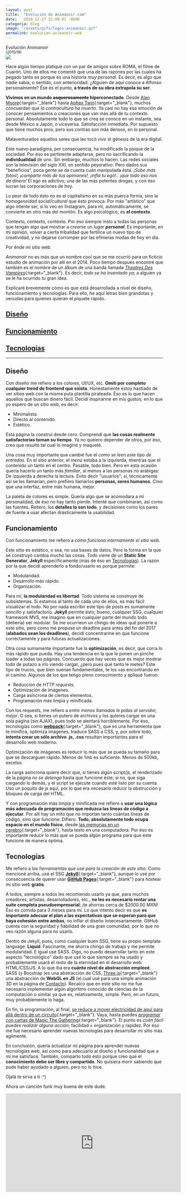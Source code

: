 ```yaml
---
layout: post
title:  "Evolución de Animanoir.com"
date:   2018-12-27 12:00:01 -0600
categoria: blog
image: "/assets/gifs/logos-animanoir.gif"
permalink: evolucion-animanoir-web
---
```

<div class="pb-3">
<div class="display-4 fuente-josefin font-weight-bold color-post-titulo">Evolución <i>Animanoir</i></div>
<small class="text-dark">(2015/18)</small>
</div>

<div class="pb-4">
<img class="img-fluid" src="/assets/posts/evolanim/evolanim-img1.jpg">
</div>

<div class="pt-1 fuente-opensans color-lectura posts" markdown="1">

<span class="h3">H</span>ace algún tiempo platiqué con un par de amigos sobre ROMA, el filme de Cuarón. Uno de ellos me comentó que una de las razones por las cuales ha pegado tanto es porque es una historia *muy personal*. Es decir, es algo que *nadie* sabía, o sentido, con anterioridad. ¿Alguien de aquí conoce a Alfonso personalmente? Ése es el punto, **a través de su obra extrapola su ser**.

**Vivimos en un mundo ~~asquerosamente~~ hiperconectado**. Desde [Alan Moore](https://www.goodreads.com/questions/572410-hi-alan-you-ve-said-correctly-so-far-as){:target="_blank"} hasta [Aphex Twin](https://pitchfork.com/features/cover-story/reader/aphex-twin/#music-from-another-planet){:target="_blank"}, muchos concuerdan que *la contracultura ha muerto*. Ya casi no hay esa emoción de conocer pensamientos o creaciones que van más allá de tu contexto personal. Absolutamente todo lo que se crea se conoce en un instante, sea desde México a Japón, o viceversa. Satisfacción inmediata. Por supuesto que tiene muchos pros, pero sus contras son más densos, en lo personal. 

<span id="palabra-1">Malaventurados</span> aquellos seres que les tocó vivir el génesis de la era digital.

Este nuevo paradigma, por consecuencia, ha modificado la psique de la sociedad. Por éso es pertinente adaptarse, pero no sacrificando la **individualidad** de uno. Sin embargo, muchos lo hacen. Las redes sociales son la televisión del siglo XXI, en sentido peyorativo. Pero dados sus "beneficios", poca gente se da cuenta cuán manipulada ésta. *¡Sube más fotos!, ¡comparte más de tus opiniones!, ¡infla tu ego!.. ¡que todo éso nos da dinero!* El ego es adictivo; una de las más potentes drogas, y con éso lucran las corporaciones de hoy.

Lo peor de todo ésto no es el capitalismo en su más puerca forma, sino la *homogeneidad social/cultural* que ésto provoca. Por más "artístico" que algo intente ser, si lo veo en Instagram, para mí, automáticamente, se convierte en otro más del montón. Es algo psicológico; es **el contexto**.

Contexto, contexto, contexto. Por éso siempre insto a todas las personas que tengan algo que mostrar a *crearse un lugar **personal***. Es importante, en mi opinión, volver a cierta tribalidad que fertilice un nuevo tipo de creatividad, y no dejarse corromper por las efímeras modas de hoy en día.

Por énde mi sitio web.

*Animanoir* no es más que un nombre cool que se me ocurrió para un ficticio estudio de animación por allí en el 2014. Poco tiempo después encontré que también es el nombre de un álbum de una banda llamada [_Theatres Des Vampires_](https://www.discogs.com/es/Theatres-Des-Vampires-Anima-Noir/master/445069){:target="_blank"}. Es decir, _todo se ha inventado ya_; a alguien ya se le ha ocurrido _tu_ gran idea. 

Explicaré brevemente cómo es que está desarrollada a nivel de diseño, funcionamiento y tecnologías. Para ello, he aquí letras bien grandotas y venudas para quienes quieran el piquete rápido.

<h2><a href="#diseño">Diseño</a></h2>
<h2><a href="#funcion">Funcionamiento</a></h2>
<h2><a href="#tecnos">Tecnologías</a></h2>

<hr>

<div id="diseño" markdown="1">
<h2>Diseño</h2>

Con diseño me refiero a los colores, UI/UX, etc. **Omití por completo cualquier trend de frontend que exista**. Honestamente estoy hastiado de ver sitios web con la misma puta plantilla pirateada. Éso es lo que hacen aquellos que buscan dinero fácil. Decidí inspirarme en mis gustos, en lo que yo espero de un sitio web, es decir:

- Minimalista.
- Directo al contenido.
- Estético.

Esta página la construí desde cero. Comprendí que **las cosas realmente satisfactorias toman su tiempo**. Ya no queiero depender de otros, por éso, creo que resultó tal cual lo imaginé y maqueté.

Una cosa muy importante que cambié fue el *cómo se leen este tipo de entradas*. En el sitio anterior, el *menú* estaba a la izquierda, mientras que el contenido un tanto en el centro. Pasable, todo bien. Pero en esta ocasión quería hacerlo un tanto más *familiar*, al menos a las personas no arábigas: De izquierda a derecha la lectura. Evito decir "usuarios"; sí, técnicamente así se les llamarían, pero prefiero llamarlos **personas, seres humanos**. Creo que una interfaz, entre más humana, mejor.

La paleta de colores es simple. Quería algo que se acomodara a mi personalidad, de éso no hay tanto pierde. Intenté que combinaran, así como las fuentes. Reitero, los **detalles lo son todo**, y decisiones como los pares de fuente a usar afectan drásticamente la usabilidad.

</div>

<div id="funcion" markdown="1">
<h2>Funcionamiento</h2>

Con funcionamiento me refiero a *cómo funciona internamente el sitio web*. 

Este sitio es estático, o sea, no usa bases de datos. Pero la forma en la que se construyó cambia mucho las cosas. Todo viene de un **Static Site Generator**, **Jekyll** específicamente (más de éso en <span><a href="#tecnos">Tecnologías</a></span>). La razón por la que decidí aprenderlo a fondo/usarlo es porque permite:

- Modularidad.
- Desarrollo más rápido.
- Organización.

Para mí, **la modularidad es libertad**. Todo sistema se construye de subsistemas. Si estamos al tanto de cada uno de ellos, es más fácil visualizar el todo. No por nada escribir este tipo de posts es sumamente sencillo y satisfactorio. **Jekyll** permite ésto; bueno, cualquier SSG, cualquier framework MVS, me imagino que en cualquier parte del mundo todo (debería) ser modular. Se me ocurrieon un chingo de ideas qué ponerle a este sitio, pero como me propuse un deadline para antes del fin del 2017 (**alabados sean los deadlines**), decidí concentrarme en que funcione correctamente y para futuras actualizaciones.

Otra cosa sumamente importante fue la **optimización**, es decir, que corra lo más rápido que pueda. Hay una tendencia en la que le ponen un pinche loader a todas las páginas. Concuerdo que hay veces que es mejor mostrar todo de putazo a irlo viendo cargar, ¿pero pues qué tanto le metes? Este tipo de trucos, que bien suenan fundamentales, te los vas encontrando en el camino. Algunos de los que tengo pleno conocimiento y apliqué fueron:

- Reducción de *HTTP requests*.
- Optimización de imágenes.
- Carga asíncrona de ciertos elementos.
- Programación más limpia y minificada.

Con los requests, me refiero a *entre menos llamadas le pidas al servidor, mejor*. O sea, si tienes un putero de archivos y los quieres cargar en una sola página (sin AJAX), pues todo se alentará horriblemente. Por éso, tecnologías como [**webpack**](https://webpack.js.org/){:target="_blank"}, que es una herramienta que te minifica, optimiza imágenes, traduce SASS a CSS, y, por sobre todo, **intenta crear un sólo archivo .js, .css** resultan importantes para el desarrollo web moderno.

Optimización de imágenes es reducir lo más que se pueda su tamaño para que se descarguen rápido. Menos de 1mb es suficiente. Menos de 500kb, excelso.

La carga asíncrona quiere decir que, si tienes algún script/js, el renderizado de la página *no se detenga* hasta que funcione éste; si no, que siga cargando lo demás, y el script se ejecute cuando esté listo por su cuenta. Uso un poquito de js aquí, por lo que era necesario reducir la obstrucción y bloqueo de carga del HTML.

Y con programación más limpia y minificada me refiero a **usar una lógica más adecuada de programación que reduzca las líneas de código a ejecutar**. Por allí hay un mito que no importan tanto cuántas líneas de código, sino que funcione. Difiero. **Todo, absolutamente todo ocupa espacio en el mundo físico**, desde [las memorias en un cerebro](http://www.human-memory.net/processes_storage.html){:target="_blank"}, hasta texto en una computadora. Por éso es importante reducir lo más que se pueda algún programa para que éste funcione de manera óptima.

</div>

<div id="tecnos" markdown="1">
<h2>Tecnologías</h2>

Me refiero a *las herramientas que usé para la creación de este sitio*. Como mencioné arriba, usé el SSG [**Jekyll**](https://jekyllrb.com/){:target="_blank"}, aunque lo usé por consecuencia de querer usar [**GitHub Pages**](https://pages.github.com/){:target="_blank"} para hostear mi sitio web <b>gratis</b>.

A todos, siempre a todos les recomiendo usarlo ya que, para muchos creadores, artistas, desarrolladores, etc., **no les es necesario rentar una suite completa pseudoempresarial**; ¡te ahorras cerca de $2000.00 MXN! Éso es comida para 3 meses para mí. Lo que intento decir es que **es importante adecuar el plan a las expectativas que se esperan para que haya cohesión entre ambas**, no inflar el diseño innecesariamente. GitHub cuenta con la seguridad y fiabilidad de una gran comunidad, por lo que no veo razón alguna para no usarlo.

Dentro de Jekyll, pues, como cualquier buen SSG, tiene su propio template language: **Liquid**. Fascinante, me ahorra chingo de trabajo y me permite modularidad. E igual usé SASS. Digo, no puedo desarrollar tanto en este aspecto "tecnológico" dado que usé lo que siempre se ha usado y probablemente usará el resto de la eternidad en el desarrollo web: HTML/CSS/JS. A lo que iba era **cuánto nivel de abstracción empleeé**. SASS (y Boostrap )es una abstracción de CSS, [Three.js](https://threejs.org/){:target="_blank"} una abstracción de **WebGL en JS** (el cual usé para una simple animación 3D en la página de  <a href="contacto.html" target="_blank">Contacto</a>). Recalco que en este sitio no me fue necesario implementar algún algoritmo conocido de ciencias de la computación o similar ya que es, relativamente, simple. Pero, en un futuro, muy probablemente lo haga.

En fin, la programación, al final, [se reduce a mover electricidad de aquí para allá dentro de un circuito](https://www.quora.com/What-is-programming-actually){:target="_blank"}. Vaya, hasta puedes [*programar* con cartas de Magic The Gathering](https://www.toothycat.net/~hologram/Turing/HowItWorks.html){:target="_blank"}. El punto es *cuán fácil puedes realizar alguna acción*; facilidad = organización y rapidez. Por éso me fue necesario aprender nuevas tecnologías para desarrollar mi sitio más agilmente.

</div>

En conclusión, quería actualizar mi página para aprender nuevas tecnologías web, así como para adecuarlo al diseño y funcionalidad que a mí me satisface. También, comparto todo ésto porque creo que el **conocimiento debe ser libre y compartido**. No quisiera morir sabiendo que pude haber ayudado a alguien, pero no lo hice.

Ojalá te sirva a ti :^)

Ahora un canción funk muy buena de este dude.

<div class="video-container">
<iframe width="560" height="315" src="https://www.youtube-nocookie.com/embed/cr6vtUb4r5s" frameborder="0" allow="encrypted-media; gyroscope; picture-in-picture"></iframe>
</div>

</div>

<script>

let idPalabra = document.querySelector('#palabra-1');
let palabra1 = 'Bienaventurados';
let palabra2 = 'Malaventurados';

idPalabra.textContent = palabra1;

setInterval(function(){
    if (idPalabra.textContent === palabra1) {
        idPalabra.textContent = palabra2;
    } else {
        idPalabra.textContent = palabra1;
    }
}, 1000);

</script>
